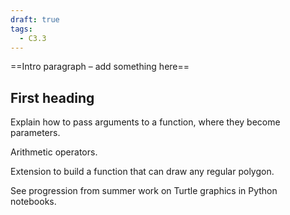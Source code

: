 ```yaml
---
draft: true
tags:
  - C3.3
---
```


==Intro paragraph – add something here==

## First heading

Explain how to pass arguments to a function, where they become parameters. 

Arithmetic operators.

Extension to build a function that can draw any regular polygon.

See progression from summer work on Turtle graphics in Python notebooks.

